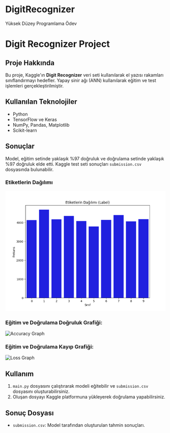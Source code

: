 # DigitRecognizer
Yüksek Düzey Programlama Ödev

# Digit Recognizer Project

## Proje Hakkında
Bu proje, Kaggle'ın **Digit Recognizer** veri seti kullanılarak el yazısı rakamları sınıflandırmayı hedefler. Yapay sinir ağı (ANN) kullanılarak eğitim ve test işlemleri gerçekleştirilmiştir.

## Kullanılan Teknolojiler
- Python
- TensorFlow ve Keras
- NumPy, Pandas, Matplotlib
- Scikit-learn

## Sonuçlar
Model, eğitim setinde yaklaşık %97 doğruluk ve doğrulama setinde yaklaşık %97 doğruluk elde etti. Kaggle test seti sonuçları `submission.csv` dosyasında bulunabilir.

### Etiketlerin Dağılımı
![Etiketlerin Dağılımı](EtiketlerinDagilimi.png)

### Eğitim ve Doğrulama Doğruluk Grafiği:
![Accuracy Graph](accuracy_graph.png)

### Eğitim ve Doğrulama Kayıp Grafiği:
![Loss Graph](loss_graph.png)

## Kullanım
1. `main.py` dosyasını çalıştırarak modeli eğitebilir ve `submission.csv` dosyasını oluşturabilirsiniz.
2. Oluşan dosyayı Kaggle platformuna yükleyerek doğrulama yapabilirsiniz.

## Sonuç Dosyası
- `submission.csv`: Model tarafından oluşturulan tahmin sonuçları.

